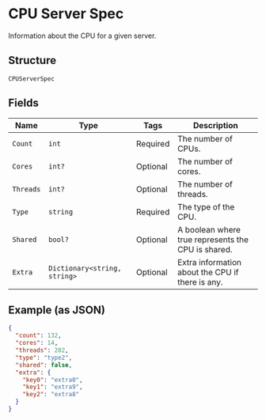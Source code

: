 
# CPU Server Spec

Information about the CPU for a given server.

## Structure

`CPUServerSpec`

## Fields

| Name | Type | Tags | Description |
|  --- | --- | --- | --- |
| `Count` | `int` | Required | The number of CPUs. |
| `Cores` | `int?` | Optional | The number of cores. |
| `Threads` | `int?` | Optional | The number of threads. |
| `Type` | `string` | Required | The type of the CPU. |
| `Shared` | `bool?` | Optional | A boolean where true represents the CPU is shared. |
| `Extra` | `Dictionary<string, string>` | Optional | Extra information about the CPU if there is any. |

## Example (as JSON)

```json
{
  "count": 132,
  "cores": 14,
  "threads": 202,
  "type": "type2",
  "shared": false,
  "extra": {
    "key0": "extra0",
    "key1": "extra9",
    "key2": "extra8"
  }
}
```


